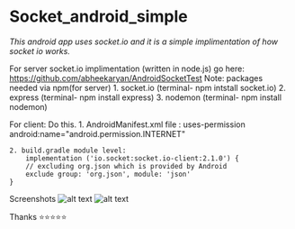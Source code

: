 # Socket_android_simple

*This android app uses socket.io and it is a simple implimentation of how socket io works.*

For server socket.io implimentation (written in node.js) go here: https://github.com/abheekaryan/AndroidSocketTest
Note: packages needed via npm(for server)
     1. socket.io (terminal- npm intstall socket.io)
     2. express (terminal- npm install express)
     3. nodemon (terminal- npm install nodemon)

For client:
Do this.
    1. AndroidManifest.xml file : 
     uses-permission android:name="android.permission.INTERNET" 
      
    2. build.gradle module level: 
        implementation ('io.socket:socket.io-client:2.1.0') {
        // excluding org.json which is provided by Android
        exclude group: 'org.json', module: 'json'
    }

Screenshots
![alt text](https://i.postimg.cc/jjqTgdYH/20220911091803-Screenshot-2022-09-11-08-54-17-88-ed8326c92e20518c9db61cf0bb9c9386.png)
![alt text](https://i.postimg.cc/CLpWrLjR/20220911091805-Screenshot-2022-09-11-08-54-23-09-ed8326c92e20518c9db61cf0bb9c9386.png)

Thanks ⭐⭐⭐⭐⭐
